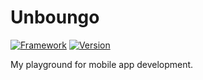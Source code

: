 # Unboungo

[![Framework](https://img.shields.io/badge/Framework-Flutter-61C9F6.svg)](https://flutter.io/)
[![Version](https://img.shields.io/badge/Version-0.0.1--20190111-ff99ff.svg)](https://github.com/zhangdoa/Unboungo/tree/v0.0.1)

My playground for mobile app development.